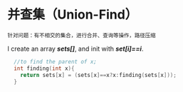 # 并查集（Union-Find）

`针对问题：有不相交的集合，进行合并、查询等操作，路径压缩`


I create an array ***sets[]***, and init with ***set[i]==i***.


```C++
  //to find the parent of x;
  int finding(int x){
    return sets[x] = (sets[x]==x?x:finding(sets[x]));
  }
```

